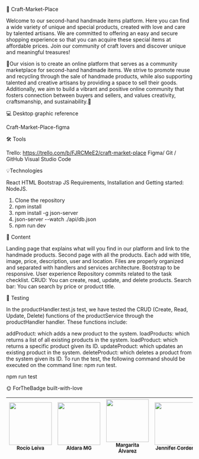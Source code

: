 🤝 Craft-Market-Place

Welcome to our second-hand handmade items platform. Here you can find a wide variety of unique and special products, created with love and care by talented artisans. We are committed to offering an easy and secure shopping experience so that you can acquire these special items at affordable prices. Join our community of craft lovers and discover unique and meaningful treasures!

 🙌Our vision is to create an online platform that serves as a community marketplace for second-hand handmade items. We strive to promote reuse and recycling through the sale of handmade products, while also supporting talented and creative artisans by providing a space to sell their goods. Additionally, we aim to build a vibrant and positive online community that fosters connection between buyers and sellers, and values creativity, craftsmanship, and sustainability.🙌

💻  Desktop graphic reference

Craft-Market-Place-figma

🛠️ Tools

Trello: https://trello.com/b/FJRCMeE2/craft-market-place
Figma/
Git / GitHub
Visual Studio Code

💡Technologíes

React
HTML
Bootstrap
JS
Requirements, Installation and Getting started:
NodeJS.

1) Clone the repository
2) npm install
3) npm install -g json-server
4) json-server --watch ./api/db.json
5) npm run dev

📙  Content

 Landing page that explains what will you find in our platform and link to the handmade products.
 Second page with all the products.
 Each add with title, image, price, description, user and location.
 Files are properly organized and separated with handlers and services architecture.
 Bootstrap to be responsive.
 User experience
 Repository commits related to the task checklist.
 CRUD: You can create, read, update, and delete products. 
 Search bar: You can search by price or product title.
 
 👀  Testing

In the productHandler.test.js test, we have tested the CRUD (Create, Read, Update, Delete) functions of the productService through the productHandler handler. These functions include:

addProduct: which adds a new product to the system.
loadProducts: which returns a list of all existing products in the system.
loadProduct: which returns a specific product given its ID.
updateProduct: which updates an existing product in the system.
deleteProduct: which deletes a product from the system given its ID.
To run the test, the following command should be executed on the command line: npm run test.

npm run test
 

🌞 ForTheBadge built-with-love

[<img src="https://avatars.githubusercontent.com/u/117834613?v=4" width=115><br><sub>Rocío Leiva</sub>](https://github.com/Rocio-Leiva)|[<img src="https://avatars.githubusercontent.com/u/117835592?v=4" width=115><br><sub> Aldara MG </sub>](https://github.com/AldaraMG)|[<img src="https://avatars.githubusercontent.com/u/118717951?v=4" width=115><br><sub>Margarita Álvarez</sub>](https://github.com/MargaritaAlvarezGonz) |[<img src="https://avatars.githubusercontent.com/u/117833121?v=4" width=115><br><sub>Jennifer Cordero</sub>](https://github.com/JenniferCorderoR) | [<img src="https://avatars.githubusercontent.com/u/117834494?v=4" width=115><br><sub>Celestina Gómez</sub>](https://github.com/Celestina-Gomez)|
| :---: | :---: | :---: |  :---: |  :---: | 


